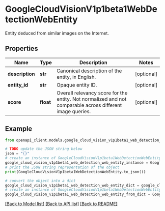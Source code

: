 # GoogleCloudVisionV1p1beta1WebDetectionWebEntity

Entity deduced from similar images on the Internet.

## Properties

Name | Type | Description | Notes
------------ | ------------- | ------------- | -------------
**description** | **str** | Canonical description of the entity, in English. | [optional] 
**entity_id** | **str** | Opaque entity ID. | [optional] 
**score** | **float** | Overall relevancy score for the entity. Not normalized and not comparable across different image queries. | [optional] 

## Example

```python
from openapi_client.models.google_cloud_vision_v1p1beta1_web_detection_web_entity import GoogleCloudVisionV1p1beta1WebDetectionWebEntity

# TODO update the JSON string below
json = "{}"
# create an instance of GoogleCloudVisionV1p1beta1WebDetectionWebEntity from a JSON string
google_cloud_vision_v1p1beta1_web_detection_web_entity_instance = GoogleCloudVisionV1p1beta1WebDetectionWebEntity.from_json(json)
# print the JSON string representation of the object
print(GoogleCloudVisionV1p1beta1WebDetectionWebEntity.to_json())

# convert the object into a dict
google_cloud_vision_v1p1beta1_web_detection_web_entity_dict = google_cloud_vision_v1p1beta1_web_detection_web_entity_instance.to_dict()
# create an instance of GoogleCloudVisionV1p1beta1WebDetectionWebEntity from a dict
google_cloud_vision_v1p1beta1_web_detection_web_entity_from_dict = GoogleCloudVisionV1p1beta1WebDetectionWebEntity.from_dict(google_cloud_vision_v1p1beta1_web_detection_web_entity_dict)
```
[[Back to Model list]](../README.md#documentation-for-models) [[Back to API list]](../README.md#documentation-for-api-endpoints) [[Back to README]](../README.md)


